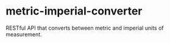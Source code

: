 # metric-imperial-converter
RESTful API that converts between metric and imperial units of measurement.
